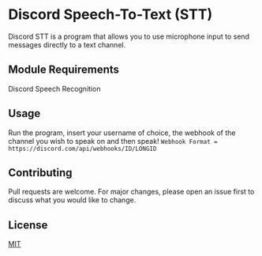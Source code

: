 # Discord Speech-To-Text (STT)

Discord STT is a program that allows you to use microphone input to send messages directly to a text channel.

## Module Requirements

Discord
Speech Recognition

## Usage

Run the program, insert your username of choice, the webhook of the channel you wish to speak on and then speak!
```Webhook Format = https://discord.com/api/webhooks/ID/LONGID```

## Contributing
Pull requests are welcome. For major changes, please open an issue first to discuss what you would like to change.

## License
[MIT](https://choosealicense.com/licenses/mit/)